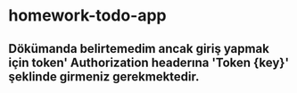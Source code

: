 # homework-todo-app
## Dökümanda belirtemedim ancak giriş yapmak için token' Authorization headerına 'Token {key}' şeklinde girmeniz gerekmektedir.
